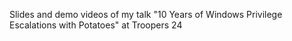Slides and demo videos of my talk "10 Years of Windows Privilege Escalations with Potatoes" at Troopers 24
